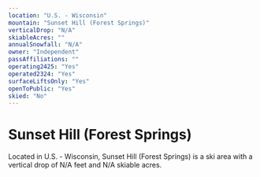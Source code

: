 ```yaml
---
location: "U.S. - Wisconsin"
mountain: "Sunset Hill (Forest Springs)"
verticalDrop: "N/A"
skiableAcres: ""
annualSnowfall: "N/A"
owner: "Independent"
passAffiliations: ""
operating2425: "Yes"
operated2324: "Yes"
surfaceLiftsOnly: "Yes"
openToPublic: "Yes"
skied: "No"
---
```


# Sunset Hill (Forest Springs)

Located in U.S. - Wisconsin, Sunset Hill (Forest Springs) is a ski area with a vertical drop of N/A feet and N/A skiable acres.